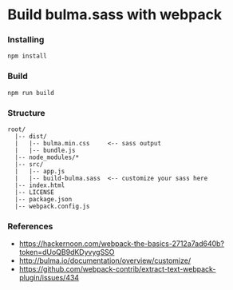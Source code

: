 # Build bulma.sass with webpack

### Installing

```
npm install
```

### Build

```
npm run build
```

### Structure

```
root/
  |-- dist/
  |   |-- bulma.min.css     <-- sass output
  |   |-- bundle.js
  |-- node_modules/*
  |-- src/
  |   |-- app.js
  |   |-- build-bulma.sass  <-- customize your sass here
  |-- index.html
  |-- LICENSE
  |-- package.json
  |-- webpack.config.js
```

### References
* https://hackernoon.com/webpack-the-basics-2712a7ad640b?token=dUoQB9dKDyvygSSO
* http://bulma.io/documentation/overview/customize/
* https://github.com/webpack-contrib/extract-text-webpack-plugin/issues/434
